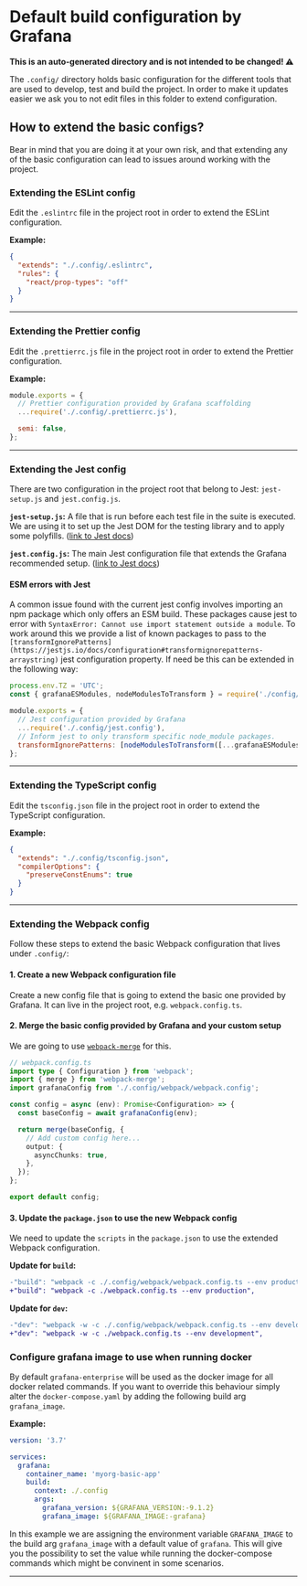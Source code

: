 # Default build configuration by Grafana

**This is an auto-generated directory and is not intended to be changed! ⚠️**

The `.config/` directory holds basic configuration for the different tools
that are used to develop, test and build the project. In order to make it updates easier we ask you to
not edit files in this folder to extend configuration.

## How to extend the basic configs?

Bear in mind that you are doing it at your own risk, and that extending any of the basic configuration can lead
to issues around working with the project.

### Extending the ESLint config

Edit the `.eslintrc` file in the project root in order to extend the ESLint configuration.

**Example:**

```json
{
  "extends": "./.config/.eslintrc",
  "rules": {
    "react/prop-types": "off"
  }
}
```

---

### Extending the Prettier config

Edit the `.prettierrc.js` file in the project root in order to extend the Prettier configuration.

**Example:**

```javascript
module.exports = {
  // Prettier configuration provided by Grafana scaffolding
  ...require('./.config/.prettierrc.js'),

  semi: false,
};
```

---

### Extending the Jest config

There are two configuration in the project root that belong to Jest: `jest-setup.js` and `jest.config.js`.

**`jest-setup.js`:** A file that is run before each test file in the suite is executed. We are using it to
set up the Jest DOM for the testing library and to apply some polyfills. ([link to Jest docs](https://jestjs.io/docs/configuration#setupfilesafterenv-array))

**`jest.config.js`:** The main Jest configuration file that extends the Grafana recommended setup. ([link to Jest docs](https://jestjs.io/docs/configuration))

#### ESM errors with Jest

A common issue found with the current jest config involves importing an npm package which only offers an ESM build. These packages cause jest to error with `SyntaxError: Cannot use import statement outside a module`. To work around this we provide a list of known packages to pass to the `[transformIgnorePatterns](https://jestjs.io/docs/configuration#transformignorepatterns-arraystring)` jest configuration property. If need be this can be extended in the following way:

```javascript
process.env.TZ = 'UTC';
const { grafanaESModules, nodeModulesToTransform } = require('./config/jest/utils');

module.exports = {
  // Jest configuration provided by Grafana
  ...require('./.config/jest.config'),
  // Inform jest to only transform specific node_module packages.
  transformIgnorePatterns: [nodeModulesToTransform([...grafanaESModules, 'packageName'])],
};
```

---

### Extending the TypeScript config

Edit the `tsconfig.json` file in the project root in order to extend the TypeScript configuration.

**Example:**

```json
{
  "extends": "./.config/tsconfig.json",
  "compilerOptions": {
    "preserveConstEnums": true
  }
}
```

---

### Extending the Webpack config

Follow these steps to extend the basic Webpack configuration that lives under `.config/`:

#### 1. Create a new Webpack configuration file

Create a new config file that is going to extend the basic one provided by Grafana.
It can live in the project root, e.g. `webpack.config.ts`.

#### 2. Merge the basic config provided by Grafana and your custom setup

We are going to use [`webpack-merge`](https://github.com/survivejs/webpack-merge) for this.

```typescript
// webpack.config.ts
import type { Configuration } from 'webpack';
import { merge } from 'webpack-merge';
import grafanaConfig from './.config/webpack/webpack.config';

const config = async (env): Promise<Configuration> => {
  const baseConfig = await grafanaConfig(env);

  return merge(baseConfig, {
    // Add custom config here...
    output: {
      asyncChunks: true,
    },
  });
};

export default config;
```

#### 3. Update the `package.json` to use the new Webpack config

We need to update the `scripts` in the `package.json` to use the extended Webpack configuration.

**Update for `build`:**

```diff
-"build": "webpack -c ./.config/webpack/webpack.config.ts --env production",
+"build": "webpack -c ./webpack.config.ts --env production",
```

**Update for `dev`:**

```diff
-"dev": "webpack -w -c ./.config/webpack/webpack.config.ts --env development",
+"dev": "webpack -w -c ./webpack.config.ts --env development",
```

### Configure grafana image to use when running docker

By default `grafana-enterprise` will be used as the docker image for all docker related commands. If you want to override this behaviour simply alter the `docker-compose.yaml` by adding the following build arg `grafana_image`. 

**Example:**

```yaml
version: '3.7'

services:
  grafana:
    container_name: 'myorg-basic-app'
    build:
      context: ./.config
      args:
        grafana_version: ${GRAFANA_VERSION:-9.1.2}
        grafana_image: ${GRAFANA_IMAGE:-grafana}
```

In this example we are assigning the environment variable `GRAFANA_IMAGE` to the build arg `grafana_image` with a default value of `grafana`. This will give you the possibility to set the value while running the docker-compose commands which might be convinent in some scenarios.

---

